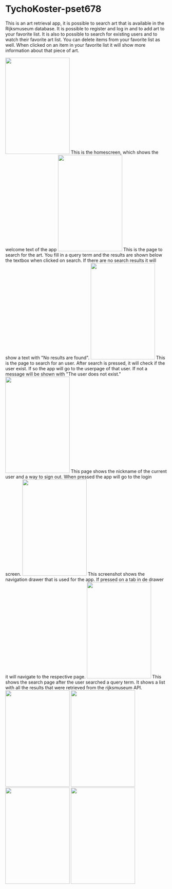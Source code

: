 # TychoKoster-pset678
This is an art retrieval app, it is possible to search art that is available in the Rijksmuseum database. It is possible to register and log in and to add art to your favorite list. It is also to possible to search for existing users and to watch their favorite art list. You can delete items from your favorite list as well. When clicked on an item in your favorite list it will show more information about that piece of art.

<img src="https://cloud.githubusercontent.com/assets/22144808/20976706/a8f48d46-bca3-11e6-957f-ef49bbe6ae13.png" width = "200" height = "300" />
This is the homescreen, which shows the welcome text of the app

<img src="https://cloud.githubusercontent.com/assets/22144808/20976715/a960114c-bca3-11e6-971b-2902c73d841e.png" width = "200" height = "300" />
This is the page to search for the art. You fill in a query term and the results are shown below the textbox when clicked on search.
If there are no search results it will show a text with "No results are found".

<img src="https://cloud.githubusercontent.com/assets/22144808/20976709/a908ddbe-bca3-11e6-9053-4b4fa55efb71.png" width = "200" height = "300" />
This is the page to search for an user. After search is pressed, it will check if the user exist. If so the app will go to the userpage of that user. If not a message will be shown with "The user does not exist."

<img src="https://cloud.githubusercontent.com/assets/22144808/20976705/a8f1ae46-bca3-11e6-8c9f-7ba4b02fb235.png" width = "200" height = "300" />
This page shows the nickname of the current user and a way to sign out. When pressed the app will go to the login screen.

<img src="https://cloud.githubusercontent.com/assets/22144808/20976711/a91c8f58-bca3-11e6-942c-18d4824d15cb.png" width = "200" height = "300" />
This screenshot shows the navigation drawer that is used for the app. If pressed on a tab in de drawer it will navigate to the respective page.

<img src="https://cloud.githubusercontent.com/assets/22144808/20976707/a8f6ad6a-bca3-11e6-8828-5a224aa8e322.png" width = "200" height = "300" />
This shows the search page after the user searched a query term. It shows a list with all the results that were retrieved from the rijksmuseum API.

<img src="https://cloud.githubusercontent.com/assets/22144808/20976714/a92c08ac-bca3-11e6-80c1-f68d73a624c8.png" width = "200" height = "300" />


<img src="https://cloud.githubusercontent.com/assets/22144808/20976712/a91ffb34-bca3-11e6-9687-1a0e00b2c44f.png" width = "200" height = "300" />
<img src="https://cloud.githubusercontent.com/assets/22144808/20976710/a911297e-bca3-11e6-9e26-d43095fd628d.png" width = "200" height = "300" />
<img src="https://cloud.githubusercontent.com/assets/22144808/20976713/a9235a04-bca3-11e6-9f17-be1742891b0d.png" width = "200" height = "300" />

